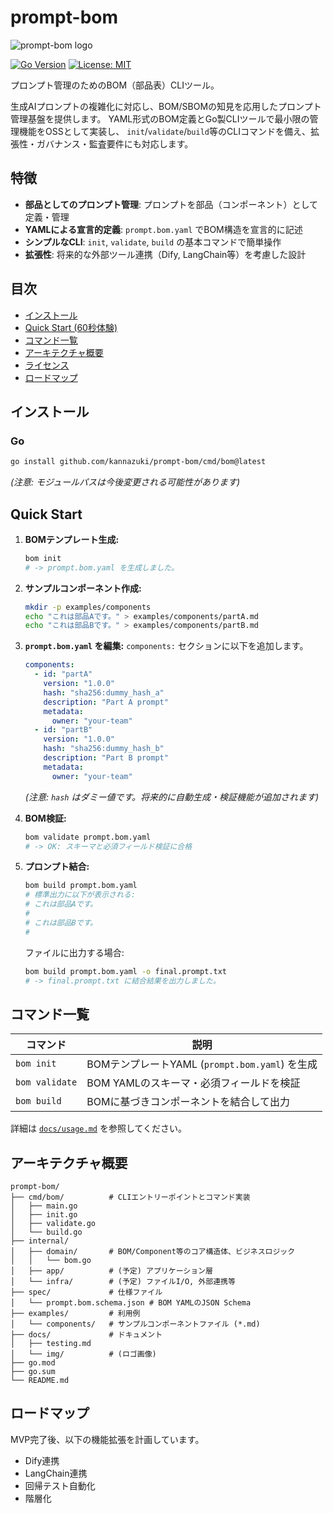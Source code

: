 # prompt-bom

<!-- ロゴ（後で docs/img/logo.png に差し替え） -->
![prompt-bom logo](https://via.placeholder.com/300x100.png?text=prompt-bom)

<!-- バッジ（後で実際のCIやバージョンに合わせて更新） -->
[![Go Version](https://img.shields.io/badge/go-1.22+-blue.svg)](https://golang.org/)
[![License: MIT](https://img.shields.io/badge/License-MIT-yellow.svg)](https://opensource.org/licenses/MIT)
<!-- [![Build Status](https://img.shields.io/github/actions/workflow/status/<your-org>/prompt-bom/go.yml?branch=main)](https://github.com/<your-org>/prompt-bom/actions) -->

プロンプト管理のためのBOM（部品表）CLIツール。

生成AIプロンプトの複雑化に対応し、BOM/SBOMの知見を応用したプロンプト管理基盤を提供します。
YAML形式のBOM定義とGo製CLIツールで最小限の管理機能をOSSとして実装し、
`init`/`validate`/`build`等のCLIコマンドを備え、拡張性・ガバナンス・監査要件にも対応します。

## 特徴

- **部品としてのプロンプト管理**: プロンプトを部品（コンポーネント）として定義・管理
- **YAMLによる宣言的定義**: `prompt.bom.yaml` でBOM構造を宣言的に記述
- **シンプルなCLI**: `init`, `validate`, `build` の基本コマンドで簡単操作
- **拡張性**: 将来的な外部ツール連携（Dify, LangChain等）を考慮した設計

## 目次

- [インストール](#インストール)
- [Quick Start (60秒体験)](#quick-start-60秒体験)
- [コマンド一覧](#コマンド一覧)
- [アーキテクチャ概要](#アーキテクチャ概要)
- [ライセンス](#ライセンス)
- [ロードマップ](#ロードマップ)

## インストール

### Go

```bash
go install github.com/kannazuki/prompt-bom/cmd/bom@latest
```
*(注意: モジュールパスは今後変更される可能性があります)*


## Quick Start 

1.  **BOMテンプレート生成:**

    ```bash
    bom init
    # -> prompt.bom.yaml を生成しました。
    ```

2.  **サンプルコンポーネント作成:**

    ```bash
    mkdir -p examples/components
    echo "これは部品Aです。" > examples/components/partA.md
    echo "これは部品Bです。" > examples/components/partB.md
    ```

3.  **`prompt.bom.yaml` を編集:**
    `components:` セクションに以下を追加します。

    ```yaml
    components:
      - id: "partA"
        version: "1.0.0"
        hash: "sha256:dummy_hash_a"
        description: "Part A prompt"
        metadata:
          owner: "your-team"
      - id: "partB"
        version: "1.0.0"
        hash: "sha256:dummy_hash_b"
        description: "Part B prompt"
        metadata:
          owner: "your-team"
    ```
    *(注意: `hash` はダミー値です。将来的に自動生成・検証機能が追加されます)*

4.  **BOM検証:**

    ```bash
    bom validate prompt.bom.yaml
    # -> OK: スキーマと必須フィールド検証に合格
    ```

5.  **プロンプト結合:**

    ```bash
    bom build prompt.bom.yaml
    # 標準出力に以下が表示される:
    # これは部品Aです。
    #
    # これは部品Bです。
    #
    ```

    ファイルに出力する場合:

    ```bash
    bom build prompt.bom.yaml -o final.prompt.txt
    # -> final.prompt.txt に結合結果を出力しました。
    ```

## コマンド一覧

| コマンド         | 説明                                    |
| ---------------- | --------------------------------------- |
| `bom init`       | BOMテンプレートYAML (`prompt.bom.yaml`) を生成 |
| `bom validate`   | BOM YAMLのスキーマ・必須フィールドを検証  |
| `bom build`      | BOMに基づきコンポーネントを結合して出力   |

詳細は [`docs/usage.md`](docs/usage.md) を参照してください。

## アーキテクチャ概要

```plaintext
prompt-bom/
├── cmd/bom/          # CLIエントリーポイントとコマンド実装
│   ├── main.go
│   ├── init.go
│   ├── validate.go
│   └── build.go
├── internal/
│   ├── domain/       # BOM/Component等のコア構造体、ビジネスロジック
│   │   └── bom.go
│   ├── app/          # (予定) アプリケーション層
│   └── infra/        # (予定) ファイルI/O, 外部連携等
├── spec/             # 仕様ファイル
│   └── prompt.bom.schema.json # BOM YAMLのJSON Schema
├── examples/         # 利用例
│   └── components/   # サンプルコンポーネントファイル (*.md)
├── docs/             # ドキュメント
│   ├── testing.md
│   └── img/          # (ロゴ画像)
├── go.mod
├── go.sum
└── README.md
```

## ロードマップ

MVP完了後、以下の機能拡張を計画しています。

- Dify連携 
- LangChain連携 
- 回帰テスト自動化 
- 階層化 


